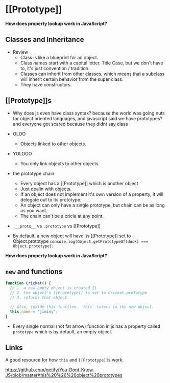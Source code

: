 # [[Prototype]]

**How does property lookup work in JavaScript?**

## Classes and Inheritance

* Review
  - Class is like a blueprint for an object.
  - Class names start with a capital letter. Title Case, but we don't have to, it's just convention / tradition.
  - Classes can inherit from other classes, which means that a subclass will inherit certain behavior from the super class.
  - They have constructors.

## [[Prototype]]s

* Why does js even have class syntax?
because the world was going nuts for object oriented languages, and javascript said we have prototypes? and everyone got scared because they didnt say class

* OLOO
  - Objects linked to other objects.
* YOLOOO
  - You only link objects to other objects
* the prototype chain
  - Every object has a [[Prototype]] which is another object
  - Just dealin with objects.
  - If an object does not implement it's own version of a property, it will delegate out to its prototype. 
  - An object can only have a single prototype, but chain can be as long as you want. 
  - The chain can't be a cricle at any point. 
* `.__proto__` vs `.prototype` vs [[Prototype]]

- By default, a new object will have its [[Prototype]] set to Object.prototype `console.log(Object.getPrototypeOf(duck) === Object.prototype);`

**How does property lookup work in JavaScript?**

## `new` and functions

```js
function Cricket() {
  // 1. a new empty object is created {}
  // 2. the object's [[Prototype]] is set to Cricket.prototype
  // 3. returns that object

  // Also, inside this function, `this` refers to the new object.
  this.name = "jiminy";
}
```

* Every single normal (not fat arrow) function in js has a property called `prototype` which is by default, an empty object.


## Links

A good resource for how `this` and `[[Prototype]]`s work.

https://github.com/getify/You-Dont-Know-JS/blob/master/this%20%26%20object%20prototypes